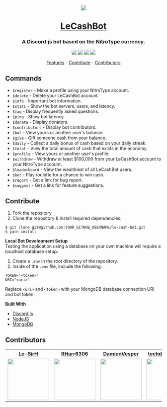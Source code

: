 <h1 align="center">
  <img src="https://www.nitrotype.com/dist/site/images/pages/store/huge-ball-o-cash.png" align="center" />
  <br><br>
  <a href="https://discordapp.com/api/oauth2/authorize?client_id=689231388909633607&permissions=8&scope=bot">LeCashBot</a>
</h1>
<h3 align="center">
  A Discord.js bot based on the <a href="https://www.nitrotype.com/">NitroType</a> currency.
</h3>
<p align="center">
  <img src="https://img.shields.io/discord/689241652916912138?style=flat-square">
  <img src="https://img.shields.io/github/contributors/TheTypingMatch/le-cash-bot?style=flat-square">
  <img src="https://img.shields.io/github/repo-size/TheTypingMatch/le-cash-bot?style=flat-square">
  <img src="https://img.shields.io/github/v/release/TheTypingMatch/le-cash-bot?include_prereleases&style=flat-square">
</p>
<p align="center">
  <a href="#features">Features</a>
  <span>-</span>
  <a href="#contribute">Contribute</a>
  <span>-</span>
  <a href="#contributors">Contributors</a>
</p>

## Commands
- `$register` - Make a profile using your NitroType account.
- `$delete` - Delete your LeCashBot account.
- `$info` - Important bot information.
- `$stats` - Show the bot servers, users, and latency. 
- `$faq` - Display frequently asked questions.
- `$ping` - Show bot latency.
- `$donate` - Display donators.
- `$contributors` - Display bot contributors.
- `$bal` - View yours or another user's balance.
- `$give` - Gift someone cash from your balance.
- `$daily` - Collect a daily bonus of cash based on your daily streak.
- `$total` - View the total amount of cash that exists in the economy.
- `$profile` - View yours or another user's profile.
- `$withdraw` - Withdraw at least $100,000 from your LeCashBot account to your NitroType account.
- `$leaderboard` - View the wealthiest of all LeCashBot users.
- `$bet` - Play roulette for a chance to win cash.
- `$report` - Get a link for bug report.
- `$suggest` - Get a link for feature suggestions.

## Contribute
1. Fork the repository
2. Clone the repository & install required dependencies:
```
$ git clone git@github.com:YOUR_GITHUB_USERNAME/le-cash-bot.git
$ yarn install
```

**Local Bot Development Setup**
<br>
Testing the application using a database on your own machine will require a localhost database setup:

1. Create a `.env` in the root directory of the repository.
2. Inside of the `.env` file, include the following:
```
TOKEN="<token>"
URI="<uri>"
```
Replace `<uri>` and `<token>` with your MongoDB database connection URI and bot token.

**Built With**
- [Discord.js](https://discord.js.org/#/)
- [NodeJS](https://nodejs.org/en/)
- [MongoDB](https://www.mongodb.com/)

## Contributors
<table>
  <tr>
    <th><a href="https://github.com/Le-SirH">Le-SirH</a></th>
    <th><a href="https://github.com/RHarr6306">RHarr6306</a></th>
    <th><a href="https://github.com/DamienVesper">DamienVesper</a></th>
    <th><a href="https://github.com/techdude1-dev">techdude1-dev</a></th>
    <th><a href="https://github.com/valkyrienyanko">valkyrienyanko</a></th>
    <th><a href="https://github.com/iwa">iwa</a></th>
  </tr>
  <tr>
    <td><img width="133" src="https://avatars3.githubusercontent.com/u/46948579?s=460&v=4"></td>
    <td><img width="133" src="https://avatars2.githubusercontent.com/u/55287042?s=460&v=4"></td>
    <td><img width="133" src="https://avatars3.githubusercontent.com/u/34838468?s=400&v=4"></td>
    <td><img width="133" src="https://avatars2.githubusercontent.com/u/52178694?s=460&u=f059bd53f361aac4a57f0f88344ab401ca025f9d&v=4"></td>
    <td><img width="133" src="https://avatars2.githubusercontent.com/u/6277739?s=400&u=26cf9cce6417172cde64b0e02ecc594c5f4eecc2&v=4"></td>
    <td><img width="133" src="https://avatars1.githubusercontent.com/u/19956672?s=400&u=6e5c9c141312928197d0accaa946a2568ce30ad6&v=4"></td>
  </tr>
</table>
